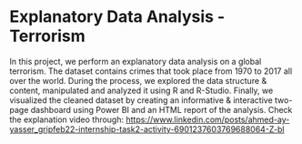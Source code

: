 # Explanatory Data Analysis - Terrorism
In this project, we perform an explanatory data analysis on a global terrorism. The dataset contains crimes that took place from 1970 to 2017 all over the world. During the process, we explored the data structure & content, manipulated and analyzed it using R and R-Studio. Finally, we visualized the cleaned dataset by creating an informative & interactive two-page dashboard using Power BI and an HTML report of the analysis.
Check the explanation video through: https://www.linkedin.com/posts/ahmed-ay-yasser_gripfeb22-internship-task2-activity-6901237603769688064-Z-bl
